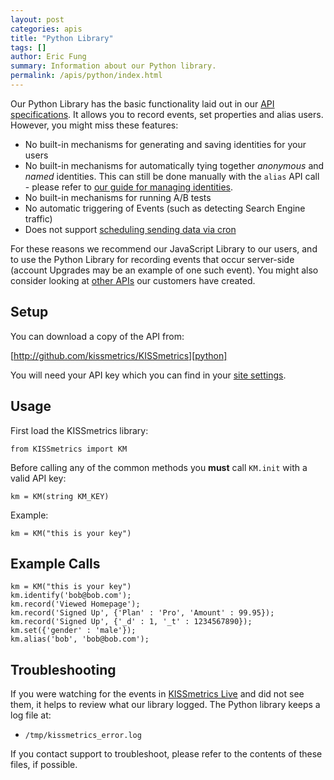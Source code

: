 ```yaml
---
layout: post
categories: apis
title: "Python Library"
tags: []
author: Eric Fung
summary: Information about our Python library.
permalink: /apis/python/index.html
---
```

Our Python Library has the basic functionality laid out in our [API specifications][specs]. It allows you to record events, set properties and alias users. However, you might miss these features:

* No built-in mechanisms for generating and saving identities for your users
* No built-in mechanisms for automatically tying together *anonymous* and *named* identities. This can still be done manually with the `alias` API call - please refer to [our guide for managing identities][identity].
* No built-in mechanisms for running A/B tests
* No automatic triggering of Events (such as detecting Search Engine traffic)
* Does not support [scheduling sending data via cron][cron]

For these reasons we recommend our JavaScript Library to our users, and to use the Python Library for recording events that occur server-side (account Upgrades may be an example of one such event). You might also consider looking at [other APIs][other] our customers have created.

## Setup

You can download a copy of the API from:

[http://github.com/kissmetrics/KISSmetrics][python]

You will need your API key which you can find in your [site settings][site-settings].

## Usage

First load the KISSmetrics library:

    from KISSmetrics import KM

Before calling any of the common methods you **must** call `KM.init` with a valid API key:

    km = KM(string KM_KEY)

Example:

    km = KM("this is your key")

## Example Calls

    km = KM("this is your key")
    km.identify('bob@bob.com');
    km.record('Viewed Homepage');
    km.record('Signed Up', {'Plan' : 'Pro', 'Amount' : 99.95});
    km.record('Signed Up', {'_d' : 1, '_t' : 1234567890});
    km.set({'gender' : 'male'});
    km.alias('bob', 'bob@bob.com');

## Troubleshooting

If you were watching for the events in [KISSmetrics Live][live] and did not see them, it helps to review what our library logged. The Python library keeps a log file at:

* `/tmp/kissmetrics_error.log`

If you contact support to troubleshoot, please refer to the contents of these files, if possible.

[specs]: /apis/specifications
[identity]: /getting-started/identity-management
[other]: /apis/other
[cron]: /apis/cron
[site-settings]:https://www.kissmetrics.com/settings
[python]: http://github.com/kissmetrics/KISSmetrics
[live]: /tools/live